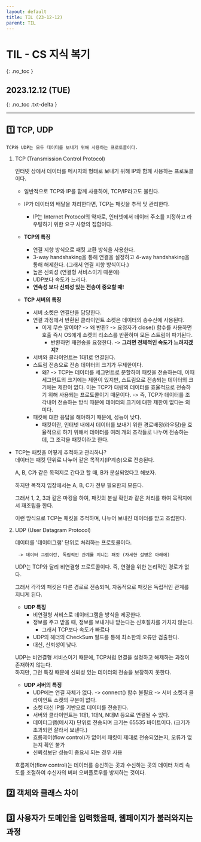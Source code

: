 ```yaml
---
layout: default
title: TIL (23-12-12)
parent: TIL
---
```


# TIL - CS 지식 복기
{: .no_toc }

## 2023.12.12 (TUE)
{: .no_toc .txt-delta }

---

## 1️⃣ TCP, UDP
    TCP와 UDP는 모두 데이터를 보내기 위해 사용하는 프로토콜이다.

1. TCP (Transmission Control Protocol)

    인터넷 상에서 데이터를 메시지의 형태로 보내기 위해 IP와 함께 사용하는 프로토콜이다.

    - 일반적으로 TCP와 IP를 함께 사용하여, TCP/IP라고도 불린다.  


    - IP가 데이터의 배달을 처리한다면, TCP는 패킷을 추적 및 관리한다.
      - IP는 Internet Protocol의 약자로, 인터넷에서 데이터 주소를 지정하고 라우팅하기 위한 요구 사항의 집합이다.


    - **TCP의 특징**
      - 연결 지향 방식으로 패킷 교환 방식을 사용한다.
      - 3-way handshaking을 통해 연결을 설정하고 4-way handshaking을 통해 해제한다. (그래서 연결 지향 방식이다.)
      - 높은 신뢰성 (연결형 서비스이기 때문에)
      - UDP보다 속도가 느리다.
      - **연속성 보다 신뢰성 있는 전송이 중요할 때!**


    - **TCP 서버의 특징**
      - 서버 소켓은 연결만을 담당한다.
      - 연결 과정에서 반환된 클라이언트 소켓은 데이터의 송수신에 사용된다.
        - 이게 무슨 말이야? -> 왜 반환? -> 요청자가 close() 함수를 사용하면 호출 즉시 OS에게 소켓의 리소스를 반환하며 모든 스트림이 파기된다.
          - 반환하면 재전송을 요청한다. -> **그러면 전체적인 속도가 느려지겠지?**
      - 서버와 클라이언트는 1대1로 연결된다.
      - 스트림 전송으로 전송 데이터의 크기가 무제한이다.
        - 왜? -> TCP는 데이터를 세그먼트로 분할하여 패킷을 전송하는데, 이때 세그먼트의 크기에는 제한이 있지만, 스트림으로 전송되는 데이터의 크기에는 제한이 없다. 이는 TCP가 대량의 데이터를 효율적으로 전송하기 위해 사용되는 프로토콜이기 때문이다. -> 즉, TCP가 데이터를 조각내어 전송하는 방식 때문에 데이터의 크기에 대한 제한이 없다는 의미다.
      - 패킷에 대한 응답을 해야하기 때문에, 성능이 낮다.
        - 패킷이란, 인터넷 내에서 데이터를 보내기 위한 경로배정(라우팅)을 효율적으로 하기 위해서 데이터를 여러 개의 조각들로 나누어 전송하는데, 그 조각을 패킷이라고 한다.


- TCP는 패킷을 어떻게 추적하고 관리하나?  
    데이터는 패킷 단위로 나누어 같은 목적지(IP계층)으로 전송된다.

    A, B, C가 같은 목적지로 간다고 할 때, B가 분실되었다고 해보자.

    하지만 목적지 입장에서는 A, B, C가 전부 필요한지 모른다.

    그래서 1, 2, 3과 같은 마킹을 하여, 패킷의 분실 확인과 같은 처리를 하여 목적지에서 재조립을 한다.

    이런 방식으로 TCP는 패킷을 추적하며, 나누어 보내진 데이터를 받고 조립한다.


2. UDP (User Datagram Protocol)

    데이터를 '데이터그램' 단위로 처리하는 프로토콜이다.

        -> 데이터 그램이란, 독립적인 관계를 지니는 패킷 (자세한 설명은 아래에)

    UDP는 TCP와 달리 비연결형 프로토콜이다. 즉, 연결을 위한 논리적인 경로가 없다.

    그래서 각각의 패킷은 다른 경로로 전송되며, 자동적으로 패킷은 독립적인 관계를 지니게 된다.

    - **UDP 특징**
        - 비연결형 서비스로 데이터그램을 방식을 제공한다.
        - 정보를 주고 받을 때, 정보를 보내거나 받는다는 신호절차를 거치지 않는다.
          - 그래서 TCP보다 속도가 빠르다
        - UDP의 헤더의 CheckSum 필드를 통해 최소한의 오류만 검출한다.
        - 대신, 신뢰성이 낮다.


    UDP는 비연결형 서비스이기 때문에, TCP처럼 연결을 설정하고 해제하는 과정이 존재하지 않는다.  
    하지만, 그런 특징 때문에 신뢰성 있는 데이터의 전송을 보장하지 못한다.

    - **UDP 서버의 특징**
      - UDP에는 연결 자체가 없다. -> connect() 함수 불필요 -> 서버 소켓과 클라이언트 소켓의 구분이 없다.
      - 소켓 대신 IP를 기반으로 데이터를 전송한다.
      - 서버와 클라이언트는 1대1, 1대N, N대M 등으로 연결될 수 있다.
      - 데이터그램(메시지) 단위로 전송되며 크기는 65535 바이트이다. (크기가 초과되면 잘라서 보낸다.)
      - 흐름제어(flow control)가 없어서 패킷이 제대로 전송되었는지, 오류가 없는지 확인 불가
      - 신뢰성보단 성능이 중요시 되는 경우 사용


    흐름제어(flow control)는 데이터를 송신하는 곳과 수신하는 곳의 데이터 처리 속도를 조절하여 수신자의 버퍼 오버플로우를 방지하는 것이다.


## 2️⃣ 객체와 클래스 차이  


## 3️⃣ 사용자가 도메인을 입력했을때, 웹페이지가 불러와지는 과정  